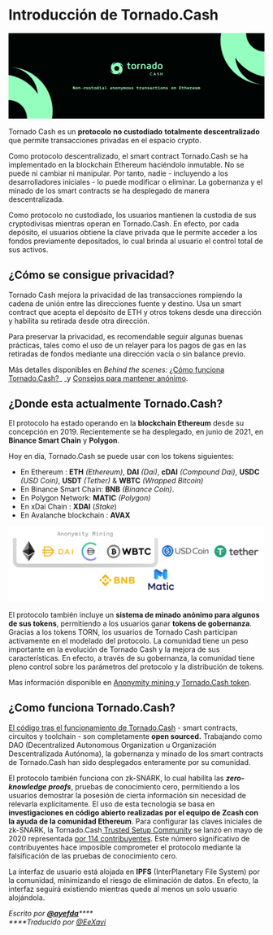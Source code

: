 # Introducción de Tornado.Cash



![](.gitbook/assets/image.png)

Tornado Cash es un **protocolo** **no custodiado** **totalmente descentralizado** que permite transacciones privadas en el espacio crypto.

Como protocolo descentralizado, el smart contract Tornado.Cash se ha implementado en la blockchain Ethereum haciéndolo inmutable. No se puede ni cambiar ni manipular. Por tanto, nadie - incluyendo a los desarrolladores iniciales - lo puede modificar o eliminar. La gobernanza y el minado de los smart contracts se ha desplegado de manera descentralizada.

Como protocolo no custodiado, los usuarios mantienen la custodia de sus cryptodivisas mientras operan en Tornado.Cash. En efecto, por cada depósito, el usuarios obtiene la clave privada que le permite acceder a los fondos previamente depositados, lo cual brinda al usuario el control total de sus activos.

## ¿Cómo se consigue privacidad?

Tornado Cash mejora la privacidad de las transacciones rompiendo la cadena de unión entre las direcciones fuente y destino. Usa un smart contract que acepta el depósito de ETH y otros tokens desde una dirección y habilita su retirada desde otra dirección.

Para preservar la privacidad, es recomendable seguir algunas buenas prácticas, tales como el uso de un relayer para los pagos de gas en las retiradas de fondos mediante una dirección vacía o sin balance previo.

Más detalles disponibles en _Behind the scenes:_ [¿Cómo funciona Tornado.Cash?](https://docs.tornado.cash/v/es/how-does-tornado.cash-work)_ _y [Consejos para mantener anónimo](https://docs.tornado.cash/v/es/tips-to-remain-anonymous).

## ¿Donde esta actualmente Tornado.Cash?

El protocolo ha estado operando en la **blockchain Ethereum** desde su concepción en 2019. Recientemente se ha desplegado, en junio de 2021, en **Binance Smart Chain** y **Polygon**.

Hoy en día, Tornado.Cash se puede usar con los tokens siguientes:

* En Ethereum : **ETH** _(Ethereum)_, **DAI** _(Dai)_, **cDAI** _(Compound Dai)_, **USDC** _(USD Coin)_, **USDT** _(Tether)_ & **WBTC** _(Wrapped Bitcoin)_
* En Binance Smart Chain: **BNB** _(Binance Coin)_.
* En Polygon Network: **MATIC** _(Polygon)_
* En xDai Chain : **XDAI** (_Stake_)
* En Avalanche blockchain : **AVAX**

![](.gitbook/assets/non-custodial-anonymous-transactions-on-ethereum-3-.png)

El protocolo también incluye un **sistema de minado anónimo para algunos de sus tokens**, permitiendo a los usuarios ganar **tokens de gobernanza**. Gracias a los tokens TORN, los usuarios de Tornado Cash participan activamente en el modelado del protocolo. La comunidad tiene un peso importante en la evolución de Tornado Cash y la mejora de sus características. En efecto, a través de su gobernanza, la comunidad tiene pleno control sobre los parámetros del protocolo y la distribución de tokens.

Mas información disponible en [Anonymity mining ](https://docs.tornado.cash/v/es/anonymity-mining)y [Tornado.Cash token](https://docs.tornado.cash/v/es/torn).

## ¿Como funciona Tornado.Cash?

[El código tras el funcionamiento de Tornado.Cash](https://github.com/tornadocash) - smart contracts, circuitos y toolchain - son completamente **open sourced.** Trabajando como DAO (Decentralized Autonomous Organization u Organización Descentralizada Autónoma), la gobernanza y minado de los smart contracts de Tornado.Cash han sido desplegados enteramente por su comunidad.

El protocolo también funciona con zk-SNARK, lo cual habilita las _**zero-knowledge proofs**_, pruebas de conocimiento cero, permitiendo a los usuarios demostrar la posesión de cierta información sin necesidad de relevarla explícitamente. El uso de esta tecnología se basa en **investigaciones en código abierto realizadas por el equipo de Zcash con la ayuda de la comunidad Ethereum**. Para configurar las claves iniciales de zk-SNARK, la Tornado.Cash[ Trusted Setup Community](https://tornado-cash.medium.com/tornado-cash-trusted-setup-ceremony-b846e1e00be1) se lanzó en mayo de 2020 representada [por 114 contribuyentes](https://tornado-cash.medium.com/the-biggest-trusted-setup-ceremony-in-the-world-3c6ab9c8fffa). Este número significativo de contribuyentes hace imposible comprometer el protocolo mediante la falsificación de las pruebas de conocimiento cero.

La interfaz de usuario está alojada en **IPFS** (InterPlanetary File System) por la comunidad, minimizando el riesgo de eliminación de datos. En efecto, la interfaz seguirá existiendo mientras quede al menos un solo usuario alojándola.

_Escrito por_ [_**@ayefda**_](https://torn.community/u/ayefda)_****_\
_****Traducido por_ [_@EeXavi_](https://twitter.com/EeXavi?s=09)
